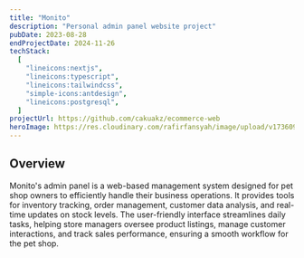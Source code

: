 ```yaml
---
title: "Monito"
description: "Personal admin panel website project"
pubDate: 2023-08-28
endProjectDate: 2024-11-26
techStack:
  [
    "lineicons:nextjs",
    "lineicons:typescript",
    "lineicons:tailwindcss",
    "simple-icons:antdesign",
    "lineicons:postgresql",
  ]
projectUrl: https://github.com/cakuakz/ecommerce-web
heroImage: https://res.cloudinary.com/rafirfansyah/image/upload/v1736096576/monito_mock_cawrwh.svg
---
```


## Overview

Monito's admin panel is a web-based management system designed for pet shop owners to efficiently handle their business operations. It provides tools for inventory tracking, order management, customer data analysis, and real-time updates on stock levels. The user-friendly interface streamlines daily tasks, helping store managers oversee product listings, manage customer interactions, and track sales performance, ensuring a smooth workflow for the pet shop.

